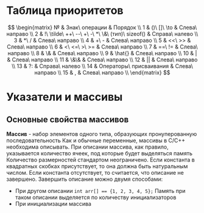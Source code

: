 # Таблица приоритетов
$$
\begin{matrix}
№ & Знак\ операции & Порядок \\
1 & ()\ []\ \to & Слева\ направо \\
2 & !\ \tilde\ ++\ --\ +\ -\ *\ \&\ (тип)\ sizeof() & Справа\ налево \\
3 & *\ / & Слева\ направо \\
4 & +\ - & Слева\ направо \\
5 & <<\ >> & Слева\ направо \\
6 & <\ <=\ >\ >= & Слева\ направо \\
7 & ==\ != & Слева\ направо \\
8 & \& & Слева\ направо \\
9 & \hat{} & Слева\ направо \\
10 & | & Слева\ направо \\
11 & \&\& & Слева\ направо \\
12 & || & Слева\ направо \\
13 & ?: & Справа\ налево \\
14 & Операторы\ присваивания & Слева\ направо \\
15 & , & Слева\ направо \\
\end{matrix}
$$
# Указатели и массивы
## Основные свойства массивов
**Массив** - набор элементов одного типа, образующих пронуперованную последовательность
Как и обычные переменные, массивы в C/C++ необходима описывать. При описании массива, как правило, указывается количество ячеек, под которые будет выделяться память
Количество размерностей стандартом неограничено. Если константа в квадратных скобках присутствует, то она должна быть натуральным числом. Если константа отсутствует, то считается, что описание не завершено. Завершить описание можно двумя способами:
- При другом описании
	`int arr[] == {1, 2, 3, 4, 5};`
	Память при таком описании выделяется по количеству инициализаторов
- При инициализации массива
